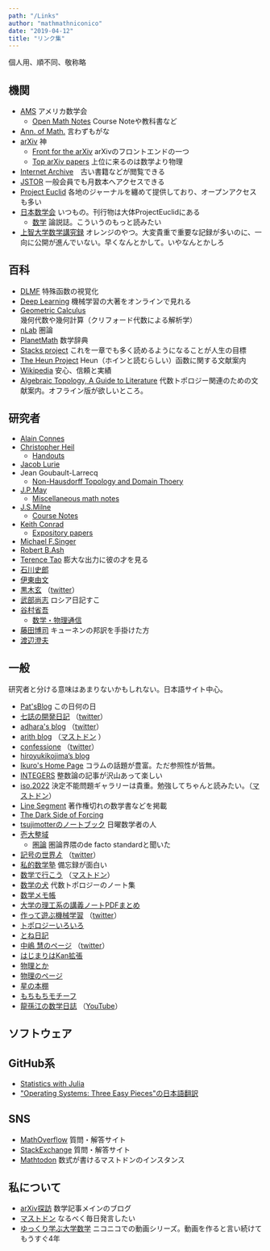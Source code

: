 ```yaml
---
path: "/Links"
author: "mathmathniconico"
date: "2019-04-12"
title: "リンク集"
---
```


個人用、順不同、敬称略

## 機関

- [AMS](https://www.ams.org/home/page) アメリカ数学会
    - [Open Math Notes](https://www.ams.org/open-math-notes) Course Noteや教科書など
- [Ann. of Math.](http://annals.math.princeton.edu/) 言わずもがな
- [arXiv](https://arxiv.org/) 神
    - [Front for the arXiv](http://front.math.ucdavis.edu/) arXivのフロントエンドの一つ
    - [Top arXiv papers](https://scirate.com/) 上位に来るのは数学より物理
- [Internet Archive](https://archive.org/)　古い書籍などが閲覧できる
- [JSTOR](https://www.jstor.org/) 一般会員でも月数本へアクセスできる 
- [Project Euclid](https://projecteuclid.org/) 各地のジャーナルを纏めて提供しており、オープンアクセスも多い
- [日本数学会](http://mathsoc.jp/) いつもの。刊行物は大体ProjectEuclidにある
    - [数学](https://www.jstage.jst.go.jp/browse/sugaku/-char/ja/) 論説誌。こういうのもっと読みたい
- [上智大学数学講究録](http://dept.sophia.ac.jp/g/st/math/lecnotes.html) オレンジのやつ。大変貴重で重要な記録が多いのに、一向に公開が進んでいない。早くなんとかして。いやなんとかしろ


## 百科

- [DLMF](https://dlmf.nist.gov/) 特殊函数の視覚化
- [Deep Learning](https://www.deeplearningbook.org/) 機械学習の大著をオンラインで見れる
- [Geometric Calculus](http://geocalc.clas.asu.edu/) 幾何代数や幾何計算（クリフォード代数による解析学）
- [nLab](https://ncatlab.org/nlab/show/HomePage) 圏論
- [PlanetMath](https://planetmath.org/) 数学辞典
- [Stacks project](https://stacks.math.columbia.edu/) これを一章でも多く読めるようになることが人生の目標
- [The Heun Project](https://www.theheunproject.org/bibliography.html) Heun（ホインと読むらしい）函数に関する文献案内
- [Wikipedia](https://en.wikipedia.org/wiki/Main_Page) 安心、信頼と実績
- [Algebraic Topology, A Guide to Literature](http://pantodon.shinshu-u.ac.jp/topology/literature/) 代数トポロジー関連のための文献案内。オフライン版が欲しいところ。



## 研究者

- [Alain Connes](http://www.alainconnes.org/en/)
- [Christopher Heil](http://people.math.gatech.edu/~heil/)
    - [Handouts](http://people.math.gatech.edu/~heil/handouts/)
- [Jacob Lurie](http://www.math.harvard.edu/~lurie/)
- Jean Goubault-Larrecq
    - [Non-Hausdorff Topology and Domain Thoery](http://projects.lsv.ens-cachan.fr/topology/)
- [J.P.May](http://www.math.uchicago.edu/~may/)
    - [Miscellaneous math notes](http://www.math.uchicago.edu/~may/MISCMaster.html)
- [J.S.Milne](https://www.jmilne.org/math/index.html)
    - [Course Notes](https://www.jmilne.org/math/CourseNotes/index.html)
- [Keith Conrad](https://kconrad.math.uconn.edu/)
    - [Expository papers](https://kconrad.math.uconn.edu/blurbs/)
- [Michael F.Singer](https://singer.math.ncsu.edu/)
- [Robert B.Ash](https://faculty.math.illinois.edu/~r-ash/)
- [Terence Tao](https://terrytao.wordpress.com/) 膨大な出力に彼の才を見る
- [石川史郎](http://www.math.keio.ac.jp/~ishikawa/index.html)
- [伊東由文](http://wwwa.pikara.ne.jp/yoshifumi/)
- [黒木玄](https://genkuroki.github.io/documents/) （[twitter](https://twitter.com/genkuroki)）
- [武部尚志](https://researchmap.jp/takebe/) ロシア日記すこ
- [谷村省吾](http://www.phys.cs.is.nagoya-u.ac.jp/~tanimura/)
    - [数学・物理通信](http://www.phys.cs.is.nagoya-u.ac.jp/~tanimura/math-phys/index.html)
- [藤田博司](http://www.tenasaku.com/tenasaku/) キューネンの邦訳を手掛けた方
- [渡辺澄夫](http://watanabe-www.math.dis.titech.ac.jp/users/swatanab/index-j.html)



## 一般

研究者と分ける意味はあまりないかもしれない。日本語サイト中心。
- [Pat'sBlog](https://pballew.blogspot.com/) この日何の日
- [七誌の開発日記](http://7shi.hateblo.jp/) （[twitter](https://twitter.com/7shi)）
- [adhara's blog](https://twitter.com/subarusatosi) （[twitter](https://twitter.com/adhara_mathphys)）
- [arith blog](https://arith.hatenablog.com/) （[マストドン](https://mathtod.online/@miyu) ）
- [confessione](https://pechod-dynol.amebaownd.com/) （[twitter](https://twitter.com/Pechod_dynol)）
- [hiroyukikojima’s blog](https://hiroyukikojima.hatenablog.com/)
- [Ikuro's Home Page](http://ikuro-kotaro.sakura.ne.jp/) コラムの話題が豊富。ただ参照性が皆無。
- [INTEGERS](http://integers.hatenablog.com/archive) 整数論の記事が沢山あって楽しい
- [iso.2022](http://iso.2022.jp/) 決定不能問題ギャラリーは貴重。勉強してちゃんと読みたい。（[マストドン](https://mathtod.online/@waidotto)）
- [Line Segment](https://linesegment.web.fc2.com/) 著作権切れの数学書などを掲載
- [The Dark Side of Forcing](https://forcing.nagoya/)
- [tsujimotterのノートブック](http://tsujimotter.hatenablog.com/) 日曜数学者の人
- [壱大整域](http://alg-d.com/)
    - [圏論](http://alg-d.com/math/kan_extension/) 圏論界隈のde facto standardと聞いた
- [記号の世界ゟ](http://tetobourbaki.hatenablog.com/) （[twitter](https://twitter.com/lovebourbaki)）
- [私的数学塾](http://shochandas.xsrv.jp/) 備忘録が面白い
- [数学で行こう](https://go-with-math.blogspot.com/) （[マストドン](https://mathtod.online/@tanaka2017)）
- [数学の犬](http://eldesh.yukishigure.com/) 代数トポロジーのノート集
- [数学メモ帳](http://troy-sugaku-t.hatenablog.com/)
- [大学の理工系の講義ノートPDFまとめ](https://language-and-engineering.hatenablog.jp/entry/20140620/PDFLectureNotesOnUniversity)
- [作って遊ぶ機械学習](http://machine-learning.hatenablog.com/) （[twitter](https://twitter.com/sammy_suyama)）
- [トポロジーいろいろ](https://yamyamtopo.wordpress.com/)
- [とね日記](https://blog.goo.ne.jp/ktonegaw)
- [中嶋 慧のページ](http://physnakajima.html.xdomain.jp/) （[twitter](https://twitter.com/subarusatosi)）
- [はじまりはKan拡張](https://infinitytopos.wordpress.com/) 
- [物理とか](https://whyitsso.net/index.html)
- [物理のページ](http://physnd.html.xdomain.jp/top.html)
- [星の本棚](http://yagami12.hatenablog.com/)
- [もちもちモチーフ](https://asuka-math.amebaownd.com/)
- [龍孫江の数学日誌](http://blog.livedoor.jp/ron1827-algebras/) （[YouTube](https://www.youtube.com/channel/UCO34XpHxdG8P2n5aTPXSaZQ)）



## ソフトウェア




## GitHub系

- [Statistics with Julia](https://github.com/h-Klok/StatsWithJuliaBook)
- ["Operating Systems: Three Easy Pieces"の日本語翻訳](https://github.com/syarochan/Operating-Systems-Three-Easy-Pieces-in-japanese)



## SNS

- [MathOverflow](https://mathoverflow.net/) 質問・解答サイト
- [StackExchange](https://math.stackexchange.com/) 質問・解答サイト
- [Mathtodon](https://mathtod.online/about) 数式が書けるマストドンのインスタンス



## 私について

- [arXiv探訪](https://arxiv.hatenablog.com/) 数学記事メインのブログ
- [マストドン](https://mathtod.online/@mathmathniconico) なるべく毎日発言したい
- [ゆっくり学ぶ大学数学](https://www.nicovideo.jp/mylist/51910166) ニコニコでの動画シリーズ。動画を作ると言い続けてもうすぐ4年

